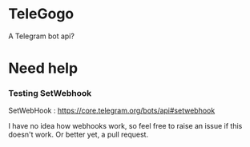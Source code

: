 # TeleGogo

A Telegram bot api?

# Need help

### Testing SetWebhook

SetWebHook : https://core.telegram.org/bots/api#setwebhook

I have no idea how webhooks work, so feel free to raise an issue if this doesn't work. Or better yet, a
pull request.

